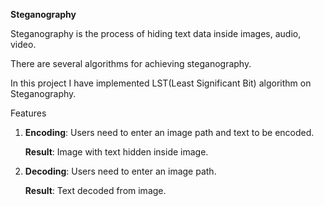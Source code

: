 **Steganography**

Steganography is the process of hiding text data inside images, audio, video.

There are several algorithms for achieving steganography.

In this project I have implemented LST(Least Significant Bit) algorithm on Steganography.

Features

1. **Encoding**: Users need to enter an image path and text to be encoded.
    
    **Result**: Image with text hidden inside image.
  
2. **Decoding**: Users need to enter an image path.
    
    **Result**: Text decoded from image.
